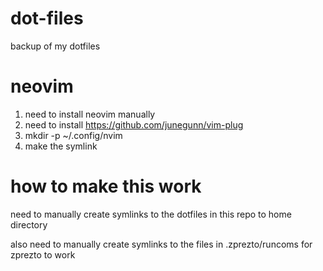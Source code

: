 # dot-files
backup of my dotfiles


# neovim
1) need to install neovim manually
2) need to install https://github.com/junegunn/vim-plug
3) mkdir -p ~/.config/nvim
4) make the symlink

# how to make this work
need to manually create symlinks to the dotfiles in this repo to home directory

also need to manually create symlinks to the files in .zprezto/runcoms for
zprezto to work
